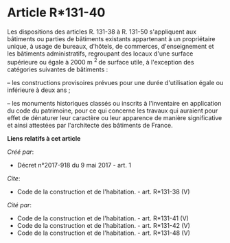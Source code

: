 # Article R*131-40

Les dispositions des articles R. 131-38 à R. 131-50 s'appliquent aux bâtiments ou parties de bâtiments existants appartenant
à un propriétaire unique, à usage de bureaux, d'hôtels, de commerces, d'enseignement et les bâtiments administratifs,
regroupant des locaux d'une surface supérieure ou égale à 2000 m
  <sup>2 </sup>de surface utile, à l'exception des catégories suivantes de bâtiments :

– les constructions provisoires prévues pour une durée d'utilisation égale ou inférieure à deux ans ;

– les monuments historiques classés ou inscrits à l'inventaire en application du code du patrimoine, pour ce qui concerne les
travaux qui auraient pour effet de dénaturer leur caractère ou leur apparence de manière significative et ainsi attestées par
l'architecte des bâtiments de France.

**Liens relatifs à cet article**

_Créé par_:

  - Décret n°2017-918 du 9 mai 2017 - art. 1

_Cite_:

  - Code de la construction et de l'habitation. - art. R*131-38 (V)

_Cité par_:

  - Code de la construction et de l'habitation. - art. R*131-41 (V)
  - Code de la construction et de l'habitation. - art. R*131-42 (V)
  - Code de la construction et de l'habitation. - art. R*131-48 (V)
